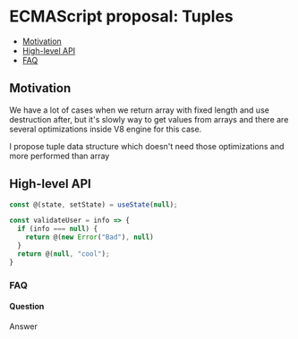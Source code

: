 # ECMAScript proposal: Tuples
- [Motivation](#motivation)
- [High-level API](#high-level-api)
- [FAQ](#faq)

## Motivation

We have a lot of cases when we return array with fixed length and use destruction after, but it's slowly way to get values from arrays and there are several optimizations inside V8 engine for this case.

I propose tuple data structure which doesn't need those optimizations and more performed than array

## High-level API

```js
const @(state, setState) = useState(null);
```

```js
const validateUser = info => {
  if (info === null) {
    return @(new Error("Bad"), null)
  }
  return @(null, "cool");
}
```

### FAQ
#### Question

Answer
